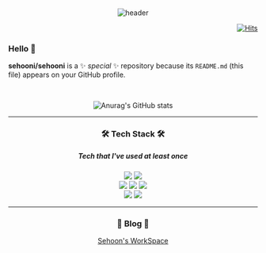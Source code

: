 <br>

<div align = center>
  
![header](https://capsule-render.vercel.app/api?type=soft&color=auto&height=150&section=header&text=ParkSehoon&fontSize=70&animation=twinkling)

</div>

<div align=right>
  
[![Hits](https://hits.seeyoufarm.com/api/count/incr/badge.svg?url=https%3A%2F%2Fgithub.com%2Fsehooni&count_bg=%234506E4&title_bg=%23AEB2EC&icon=&icon_color=%23E7E7E7&title=hits&edge_flat=false)](https://hits.seeyoufarm.com)
</div>

<!---
-  Hi, I’m @sehooni
- 👀 I’m interested in Deep_learning, machine_learning, and Natural Language Processing(NLP).
- 📫 How to reach me... send me an e-mail : 74sehoon@gmail.com
--->

### Hello 👋
**sehooni/sehooni** is a ✨ _special_ ✨ repository because its `README.md` (this file) appears on your GitHub profile.

<br>

<div align = center>

![Anurag's GitHub stats](https://github-readme-stats.vercel.app/api?username=sehooni&show_icons=true&theme=transparent&count_private=true)

</div>
 
<hr>

<div align = center>
  <h3> 🛠 Tech Stack 🛠 </h3>

  <h5> Tech that I've used at least once </h5>
  <img src="https://img.shields.io/badge/Python-3776AB?style=flat-square&logo=Python&logoColor=white"/></a>
  <img src="https://img.shields.io/badge/C++-00599C?style=flat-square&logo=C%2B%2B&logoColor=white"/></a>
  <br>
  <img src="https://img.shields.io/badge/PyCharm-0?style=flat-square&logo=PyCharm&logoColor=white"/></a>
  <img src="https://img.shields.io/badge/Visual Studio Code-007ACC?style=flat-square&logo=Visual Studio Code&logoColor=white"/></a>
  <img src="https://img.shields.io/badge/GitHub-181717?style=flat-square&logo=GitHub&logoColor=white"/></a>
  <br>
  <img src="https://img.shields.io/badge/Raspberry Pi-A22846?style=flat-square&logo=Raspberry Pi&logoColor=white"/></a>
  <img src="https://img.shields.io/badge/Jetson Nano-A2284?style=flat-square&logo=Nvidia&logoColor=white"/></a>
</div>

<hr>

<h3 align="center"> 🚀 Blog 🚀 </h3>

<div align="center" style="text-align:center">
    
[Sehoon's WorkSpace](https://sehooni.github.io)


